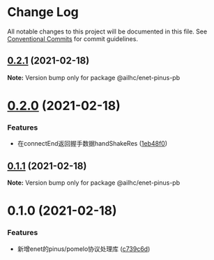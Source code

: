 # Change Log

All notable changes to this project will be documented in this file.
See [Conventional Commits](https://conventionalcommits.org) for commit guidelines.

## [0.2.1](https://github.com/AILHC/EasyGameFrameworkOpen/compare/@ailhc/enet-pinus-pb@0.2.0...@ailhc/enet-pinus-pb@0.2.1) (2021-02-18)

**Note:** Version bump only for package @ailhc/enet-pinus-pb





# [0.2.0](https://github.com/AILHC/EasyGameFrameworkOpen/compare/@ailhc/enet-pinus-pb@0.1.1...@ailhc/enet-pinus-pb@0.2.0) (2021-02-18)


### Features

* 在connectEnd返回握手数据handShakeRes ([1eb48f0](https://github.com/AILHC/EasyGameFrameworkOpen/commit/1eb48f05b3c34f8a2f5826f265254cf4d16b25c2))





## [0.1.1](https://github.com/AILHC/EasyGameFrameworkOpen/compare/@ailhc/enet-pinus-pb@0.1.0...@ailhc/enet-pinus-pb@0.1.1) (2021-02-18)

**Note:** Version bump only for package @ailhc/enet-pinus-pb





# 0.1.0 (2021-02-18)


### Features

* 新增enet的pinus/pomelo协议处理库 ([c739c6d](https://github.com/AILHC/EasyGameFrameworkOpen/commit/c739c6dfcea005975f5a6311c70095a86713791c))

